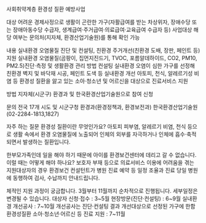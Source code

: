 사회취약계층 환경성 질환 예방사업

대상
 어려운 경제사정으로 생활이 곤란한 가구(자활급여를 받는 차상위자, 장애수당 또는 장애아동수당 수급자, 생계급여·주거급여·의료급여·교육급여 수급자 등)
 사업대상 해당 여부는 문의처(지자체, 환경산업기술원)를 통해 확인 가능

내용
실내환경 오염물질 진단 및 컨설팅, 친환경 주거개선(친환경 도배, 장판, 페인트 등) 지원
 실내환경 오염물질(곰팡이, 집먼지진드기, TVOC, 포름알데하이드, CO2, PM10, PM2.5)진단·측정 및 생활환경 관리 방법 컨설팅
 실내환경 오염이 심한 가구를 선정해 친환경 벽지 및 바닥재 시공, 페인트 도색 등 실내환경 개선
 아토피, 천식, 알레르기성 비염 등 환경성 질환을 앓고 있는 소아·청소년 및 어르신을 대상으로 진료서비스 지원

방법
 지자체(시군구) 환경과 및 한국환경산업기술원으로 참여 신청

문의
 전국 17개 시도 및 시군구청 환경과(환경정책과, 환경보전과)
 한국환경산업기술원(02-2284-1813,1827)

자주 하는 질문
환경성 질환이란 무엇인가요?
 아토피 피부염, 알레르기 비염, 천식 등으로 생활 속에서 환경 오염물질에 노출되어 인체의 외부를 자극하거나 인체에 흡수·축적되면서 발생하는 질환입니다.
  
한부모가족인데 일을 해야 하기 때문에 아이를 환경보건센터에 데리고 갈 수 없습니다. 이럴 때는 어떻게 해야 하나요?
 보호자 부재 등으로 의료서비스 이용에 어려움을 겪는 지원대상자의 경우 환경보건 컨설턴트가 병원 진료 예약 등 일정 조율과 진료 당일 병원에 동행하여 검사, 수납까지 안내드립니다.
  
체적인 지원 과정이 궁금합니다.
 3월부터 11월까지 순차적으로 진행됩니다.   세부일정은 변경될 수 있습니다.
   대상자 신청·접수 : 3~5월
   현장방문(진단·컨설팅) : 6~9월
   실내환경 개선공사 : 7~10월  개선공사는 진단·컨설팅 결과 개선대상으로 선정된 가구에 한함
   환경성질환 소아·청소년·어르신 등 진료 지원 : 7~11월  
